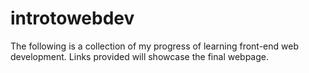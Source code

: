 # introtowebdev
The following is a collection of my progress of learning front-end web development. Links provided will showcase the final webpage.